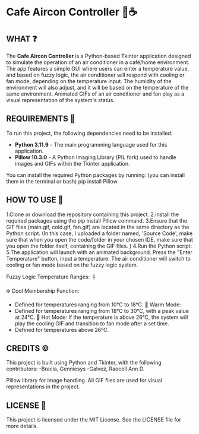 # Cafe Aircon Controller 🏡☕

## WHAT ❓
The **Cafe Aircon Controller** is a Python-based Tkinter application designed to simulate the operation of an air conditioner in a café/home environment. The app features a simple GUI where users can enter a temperature value, and based on fuzzy logic, the air conditioner will respond with cooling or fan mode, depending on the temperature input. The humidity of the environment will also adjust, and it will be based on the temperature of the same environment. Animated GIFs of an air conditioner and fan play as a visual representation of the system's status.

## REQUIREMENTS 📝
To run this project, the following dependencies need to be installed:

- **Python 3.11.9** - The main programming language used for this application.
- **Pillow 10.3.0** - A Python Imaging Library (PIL fork) used to handle images and GIFs within the Tkinter application.

You can install the required Python packages by running:
(you can install them in the terminal or bash)
pip install Pillow

## HOW TO USE 📃

1.Clone or download the repository containing this project.
2.Install the required packages using the pip install Pillow command.
3.Ensure that the GIF files (main.gif, cold.gif, fan.gif) are located in the same directory as the Python script. (In this case, I uploaded a folder named, 'Source Code', make sure that when you open the code/folder in your chosen IDE, make sure that you open the folder itself, containing the GIF files. )
4.Run the Python script:
5.The application will launch with an animated background. Press the "Enter Temperature" button, input a temperature. The air conditioner will switch to cooling or fan mode based on the fuzzy logic system.

Fuzzy Logic Temperature Ranges: 🖇️

❄️ Cool Membership Function:
   - Defined for temperatures ranging from 10°C to 18°C.
🍃 Warm Mode:
   - Defined for temperatures ranging from 18°C to 30°C, with a peak value at 24°C.
🥵 Hot Mode: If the temperature is above 26°C, the system will play the cooling GIF and transition to fan mode after a set time.
   - Defined for temperatures above 26°C.

## CREDITS ©️
This project is built using Python and Tkinter, with the following contributors:
-Bracia, Genniesys
-Galvez, Raecell Ann D.

Pillow library for image handling.
All GIF files are used for visual representations in the project.

## LICENSE 🪪
This project is licensed under the MIT License. See the LICENSE file for more details.